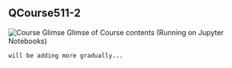 ## QCourse511-2

![Course Glimse](https://user-images.githubusercontent.com/90497253/190898074-00810744-b6fc-445e-a883-f9f0e17baa32.png)
Glimse of Course contents (Running on Jupyter Notebooks)

```ruby
will be adding more gradually...
```
